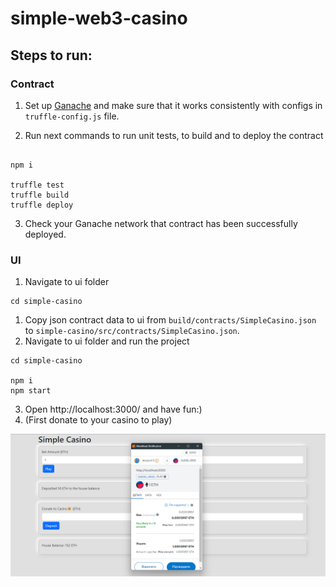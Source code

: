 # simple-web3-casino
 
## Steps to run:

### Contract

1. Set up [Ganache](https://trufflesuite.com/ganache/) and make sure that it works consistently with configs in `truffle-config.js` file.

2. Run next commands to run unit tests, to build and to deploy the contract
```angular2html

npm i 

truffle test
truffle build
truffle deploy

```

3. Check your Ganache network that contract has been successfully deployed. 


### UI

1. Navigate to ui folder

```angular2html
cd simple-casino
```

1. Copy json contract data to ui from `build/contracts/SimpleCasino.json` to `simple-casino/src/contracts/SimpleCasino.json`. 
2. Navigate to ui folder and run the project

```angular2html
cd simple-casino

npm i
npm start
```
3. Open http://localhost:3000/ and have fun:)
4. (First donate to your casino to play)


![img.png](assets/play.png)
